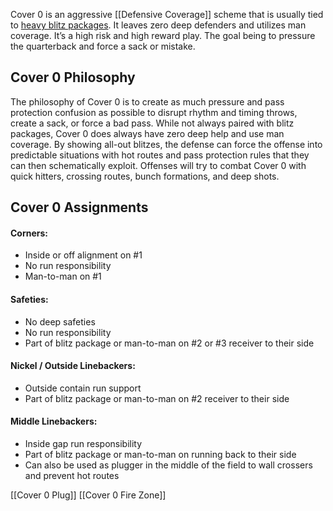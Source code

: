 Cover 0 is an aggressive [[Defensive Coverage]] scheme that is usually tied to [heavy blitz packages](https://weeklyspiral.com/2021/06/24/how-brian-flores-blitzes-and-tite-fronts-have-the-miami-defense-rolling/). It leaves zero deep defenders and utilizes man coverage. It’s a high risk and high reward play. The goal being to pressure the quarterback and force a sack or mistake.



## Cover 0 Philosophy

The philosophy of Cover 0 is to create as much pressure and pass protection confusion as possible to disrupt rhythm and timing throws, create a sack, or force a bad pass. While not always paired with blitz packages, Cover 0 does always have zero deep help and use man coverage. By showing all-out blitzes, the defense can force the offense into predictable situations with hot routes and pass protection rules that they can then schematically exploit. Offenses will try to combat Cover 0 with quick hitters, crossing routes, bunch formations, and deep shots.

## Cover 0 Assignments

#### Corners:

-   Inside or off alignment on #1
-   No run responsibility
-   Man-to-man on #1

#### Safeties:

-   No deep safeties
-   No run responsibility
-   Part of blitz package or man-to-man on #2 or #3 receiver to their side

#### Nickel / Outside Linebackers:

-   Outside contain run support
-   Part of blitz package or man-to-man on #2 receiver to their side

#### Middle Linebackers:

-   Inside gap run responsibility
-   Part of blitz package or man-to-man on running back to their side
-   Can also be used as plugger in the middle of the field to wall crossers and prevent hot routes




[[Cover 0 Plug]]
[[Cover 0 Fire Zone]]
